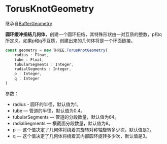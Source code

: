 # TorusKnotGeometry

继承自[BufferGeometry](../核心/02.BufferGeometry)

**圆环缓冲扭结几何体**，创建一个圆环扭结，其特殊形状由一对互质的整数，p和q所定义。如果p和q不互质，创建出来的几何体将是一个环面链接。

<MyIframe src="https://xarzhi.github.io/geometry/index.html#TorusKnotGeometry"></MyIframe>

```js
const geometry = new THREE.TorusKnotGeometry(
    radius : Float,
    tube : Float,
    tubularSegments : Integer,
    radialSegments : Integer,
    p : Integer,
    q : Integer
)
```

参数：

- radius - 圆环的半径，默认值为1。
- tube — 管道的半径，默认值为0.4。
- tubularSegments — 管道的分段数量，默认值为64。
- radialSegments — 横截面分段数量，默认值为8。
- p — 这个值决定了几何体将绕着其旋转对称轴旋转多少次，默认值是2。
- q — 这个值决定了几何体将绕着其内部圆环旋转多少次，默认值是3。

